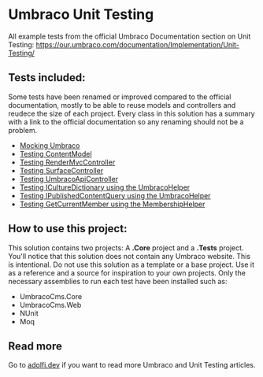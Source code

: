 # Umbraco Unit Testing
All example tests from the official Umbraco Documentation section on Unit Testing: https://our.umbraco.com/documentation/Implementation/Unit-Testing/

## Tests included:
Some tests have been renamed or improved compared to the official documentation, mostly to be able to reuse models and controllers and reudece the size of each project. 
Every class in this solution has a summary with a link to the official documentation so any renaming should not be a problem.

- [Mocking Umbraco](UmbracoUnitTesting.Tests/Shared/UmbracoBaseTest.cs)
- [Testing ContentModel](UmbracoUnitTesting.Tests/ContentModel/ContentModelTests.cs)
- [Testing RenderMvcController](UmbracoUnitTesting.Tests/RenderMvcController/RenderMvcControllerTests.cs)
- [Testing SurfaceController](UmbracoUnitTesting.Tests/SurfaceController/SurfaceControllerTests.cs)
- [Testing UmbracoApiController](UmbracoUnitTesting.Tests/UmbracoApiController/UmbracoApiControllerTests.cs)
- [Testing ICultureDictionary using the UmbracoHelper](UmbracoUnitTesting.Tests/UmbracoHelper/CultureDictionaryTests.cs)
- [Testing IPublishedContentQuery using the UmbracoHelper](UmbracoUnitTesting.Tests/UmbracoHelper/PublishedContentQueryTests.cs)
- [Testing GetCurrentMember using the MembershipHelper](UmbracoUnitTesting.Tests/MembershipHelper/MembershipHelperTests.cs)

## How to use this project:
This solution contains two projects: A **.Core** project and a **.Tests** project. You'll notice that this solution does not contain any Umbraco website.
This is intentional. Do not use this solution as a template or a base project. Use it as a reference and a source for inspiration to your own projects.
Only the necessary assemblies to run each test have been installed such as:
- UmbracoCms.Core
- UmbracoCms.Web
- NUnit
- Moq

## Read more
Go to [adolfi.dev](https://adolfi.dev) if you want to read more Umbraco and Unit Testing articles.
